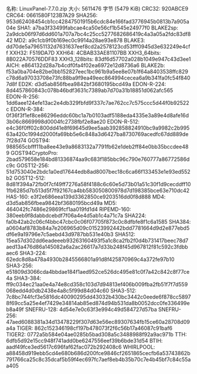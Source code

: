 名称: LinuxPanel-7.7.0.zip
大小: 5611476 字节 (5479 KiB)
CRC32: 920ABCE9
CRC64: 0661580F123B7A29
SHA256: 953d62408454cb1cc42847501915b6cdc84e166fad3776945b0813b7a905a04e
SHA1: a7ba3f33499fabcae4ca50e56cf1b545e24977f0
BLAKE2sp: 2a9dcb06f97d6dd601a707a7bc4c25cc5277682686419c4a3a05a2fdc83df842
MD2: a9c1cb9f0b169ec0c9914a28ae93e878
BLAKE3: dd70de5a79651132d7631637eef8cd2a2578123cd53fff0945d3e632249e4cff
XXH32: F519DA7D
XXH64: 4CBAB33AE81107BB
XXH3_64bits: 8B022A70576DDF83
XXH3_128bits: 83df6d57702a028b1049e947c43d3ee1
AICH: e864132d28a7b4cdf0fa4f02ea6972e12d8736a6
BLAKE2b: f53a0ba704e82be0bb152827eec1bc961b9a5ee8e07b1f64a8403538ffc829c78d6a97033708e73fc88ba9f9ea49eec864994cecea6a9b341fa0fc54f8407d8f
ED2K: d3d5ab856fbea9842bf3680195bcd49a
EDON-R-224: 8d4457860843c078b46bdf3631c7389ab7d70a31b18851d062afc565
EDON-R-256: 1dd6aee124efe13ac2e4db329fbfd9f337c7ae762cc7c575ccc5d44f0b92522c
EDON-R-384: 0f36f3f1ef8ce86296eddc60bc1a7b0103adf5188eda4335e3a89e4d8afe16d3b06c8669998d0004fc2738fbf2e8ae20
EDON-R-512: e4c36f0ff02c800dd41e8f69645d9ee5aab392858824910bc9a9982c2b99563a420c1994d2000fa69bb5e6c848a3d6427ba8730769acedfc67dd889de7f28d74
GOST94: 988565cbfff11ba8ee43e9a8683132a7791fb62e1deb2ff84e0bb35bccdee489
GOST94CryptoPro: 2bad579658e184bd81336874aa9c683f185bbc96c790e760777a86772586dc9c
GOST12-256: 51d753040e2bdc1a0ed17644edb8ad8007bec18c6ca66f133453e1e93ed552b2
GOST12-512: 8d81f394a72fb0f7cf49ff7276a58f4188c6c60e5d73b01a51c30f1d9cecddff101fb6285d7b513d5f7f92167ca4bb583050800978d7d198385bce63e710dc42
HAS-160: e3f2e686eea139d3362850ce9203516dd0f8d888
MD4: d3d5ab856fbea9842bf3680195bcd49a
MD5: 464042fc7486e29869fcf1aa019fd1d4
RIPEMD-160: 380eeb9f8dabbdcebdf7f06a4e4d5ab1c4a71c7a
SHA224: fa0b42ab2c06cf4bbc47cbc0c06f07705f873c0c8dfbfe8f1c6a1585
SHA384: a0604af8783b84a7e206965d09c01523992442bdd7781664d9d2e877ebd5df6e9a19796e7c5aebd43d9787bb531e40b3
SHA512: 15ea57d302dd6eadeeeb93263160493f5a1c8ca2fb2f0d4b731417beec78d7aed13a476d86a145082a6a2ac26617a7d33b248f45d967812f81c592c3fdbbaec6
SHA3-224: 62edc8d8a478a4930b2845566801a91d8f425870969c4a372fe97b10
SHA3-256: e51809d3066cda4bbdae184f1aed952ce526dc495e81c0f7a42c842c8f77ce4a
SHA3-384: ff9c034ec21aa0e4a74e8cd358c103d7d94813ef406b009fba2fb51f7f7d559068edd4d0db2438e4a8c5f99d84d04c60
SHA3-512: 7c8bc744fcf3e5816dc40090295dd43032b430bc3442c0eede6f878cc58978f69cc5a25e4ef7429e34814ab85ed874d94b531da8b0052dcc0fe336499eb8a49f
SNEFRU-128: 4d54e7e0c63f3e994c49d584727d57ba
SNEFRU-256: 47aed6088381a34d13478229f307d63e56ec89307634fb15ce60a28708d09a4a
TIGER: 862c152346198cf197b478073f2f6c56b17a46087c91baf6
TIGER2: 0772a5b584e04ae0285b5bad308a5c3488988f92a9ac971b
TTH: 6dfb5d92e15cc948f741add0be6247556eef39b6bde31d54
BTIH: aadf49fce3ed5617c696faf62fac072b292408c6
WHIRLPOOL: a88458d919ebb5cd4e680b686d200fce9846cf2651865cecfb6a53743862b791766ca25c8c35dcaf5b59f4ec697fc7aef8eb4b35b70c7e4b45bf7c84c55aa405
